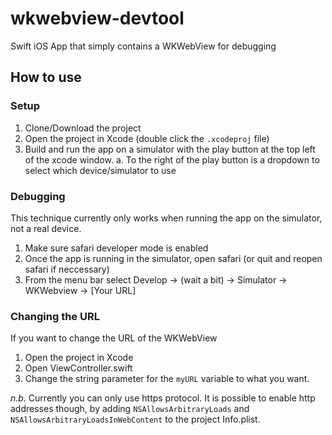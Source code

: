# wkwebview-devtool
Swift iOS App that simply contains a WKWebView for debugging

## How to use

### Setup

1. Clone/Download the project
2. Open the project in Xcode (double click the `.xcodeproj` file)
3. Build and run the app on a simulator with the play button at the top left of the xcode window.
  a. To the right of the play button is a dropdown to select which device/simulator to use

### Debugging

This technique currently only works when running the app on the simulator, not a real device.

1. Make sure safari developer mode is enabled
2. Once the app is running in the simulator, open safari (or quit and reopen safari if neccessary)
3. From the menu bar select Develop -> (wait a bit) -> Simulator -> WKWebview -> [Your URL]

### Changing the URL

If you want to change the URL of the WKWebView

1. Open the project in Xcode
2. Open ViewController.swift
3. Change the string parameter for the `myURL` variable to what you want.

*n.b.* Currently you can only use https protocol. It is possible to enable http addresses though, by adding
 `NSAllowsArbitraryLoads` and `NSAllowsArbitraryLoadsInWebContent` to the project Info.plist.
